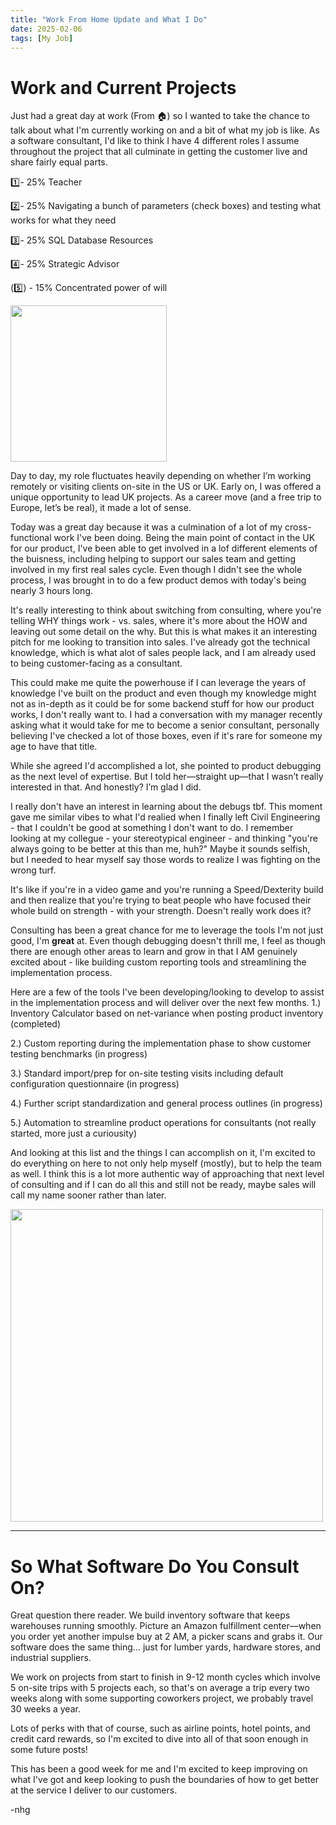 ```yaml
---
title: "Work From Home Update and What I Do"
date: 2025-02-06
tags: [My Job]
---
```


# Work and Current Projects

Just had a great day at work (From 🏠) so I wanted to take the chance to talk about what I'm currently working on and a bit of what my job is like. As a software consultant, I'd like to think I have 4 different roles I assume throughout the project that all culminate in getting the customer live and share fairly equal parts.

1️⃣- 25% Teacher


2️⃣- 25% Navigating a bunch of parameters (check boxes) and testing what works for what they need


3️⃣- 25% SQL Database Resources


4️⃣- 25% Strategic Advisor


(5️⃣) - 15% Concentrated power of will

<img src= "https://github.com/user-attachments/assets/f2da7789-311c-4890-a9fd-28a263a52ffc" height="250">


Day to day, my role fluctuates heavily depending on whether I’m working remotely or visiting clients on-site in the US or UK. Early on, I was offered a unique opportunity to lead UK projects. As a career move (and a free trip to Europe, let’s be real), it made a lot of sense. 

Today was a great day because it was a culmination of a lot of my cross-functional work I've been doing. Being the main point of contact in the UK for our product, I've been able to get involved in a lof different elements of the buisness, including helping to support our sales team and getting involved in my first real sales cycle. Even though I didn't see the whole process, I was brought in to do a few product demos with today's being nearly 3 hours long.

It's really interesting to think about switching from consulting, where you're telling WHY things work - vs. sales, where it's more about the HOW and leaving out some detail on the why. But this is what makes it an interesting pitch for me looking to transition into sales. I've already got the technical knowledge, which is what alot of sales people lack, and I am already used to being customer-facing as a consultant. 

This could make me quite the powerhouse if I can leverage the years of knowledge I've built on the product and even though my knowledge might not as in-depth as it could be for some backend stuff for how our product works, I don't really want to. I had a conversation with my manager recently asking what it would take for me to become a senior consultant, personally believing I've checked a lot of those boxes, even if it's rare for someone my age to have that title.

While she agreed I'd accomplished a lot, she pointed to product debugging as the next level of expertise. But I told her—straight up—that I wasn’t really interested in that. And honestly? I’m glad I did.

I really don't have an interest in learning about the debugs tbf. This moment gave me similar vibes to what I'd realied when I finally left Civil Engineering - that I couldn't be good at something I don't want to do. I remember looking at my collegue - your stereotypical engineer - and thinking "you're always going to be better at this than me, huh?" Maybe it sounds selfish, but I needed to hear myself say those words to realize I was fighting on the wrong turf.

It's like if you're in a video game and you're running a Speed/Dexterity build and then realize that you're trying to beat people who have focused their whole build on strength - with your strength. Doesn't really work does it?

Consulting has been a great chance for me to leverage the tools I'm not just good, I'm **great** at. Even though debugging doesn't thrill me, I feel as though there are enough other areas to learn and grow in that I AM genuinely excited about - like building custom reporting tools and streamlining the implementation process. 

Here are a few of the tools I've been developing/looking to develop to assist in the implementation process and will deliver over the next few months.
1.) Inventory Calculator based on net-variance when posting product inventory (completed)

2.) Custom reporting during the implementation phase to show customer testing benchmarks (in progress)

3.) Standard import/prep for on-site testing visits including default configuration questionnaire (in progress)

4.) Further script standardization and general process outlines (in progress)

5.) Automation to streamline product operations for consultants (not really started, more just a curiousity)


And looking at this list and the things I can accomplish on it, I'm excited to do everything on here to not only help myself (mostly), but to help the team as well. I think this is a lot more authentic way of approaching that next level of consulting and if I can do all this and still not be ready, maybe sales will call my name sooner rather than later.

<img src="https://github.com/user-attachments/assets/6d79a075-486d-4d47-b0e9-1f45535b5cd1" height="500">

---
# So What Software Do You Consult On?

Great question there reader. We build inventory software that keeps warehouses running smoothly. Picture an Amazon fulfillment center—when you order yet another impulse buy at 2 AM, a picker scans and grabs it. Our software does the same thing... just for lumber yards, hardware stores, and industrial suppliers.

We work on projects from start to finish in 9-12 month cycles which involve 5 on-site trips with 5 projects each, so that's on average a trip every two weeks along with some supporting coworkers project, we probably travel 30 weeks a year.

Lots of perks with that of course, such as airline points, hotel points, and credit card rewards, so I'm excited to dive into all of that soon enough in some future posts! 

This has been a good week for me and I'm excited to keep improving on what I've got and keep looking to push the boundaries of how to get better at the service I deliver to our customers.

-nhg
